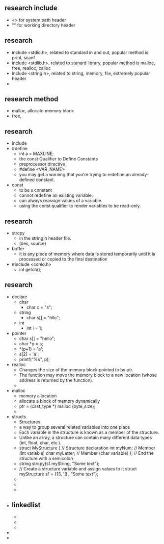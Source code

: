 ## research include
- <> for system path header
- "" for working directory header


## research
- include <stdio.h>, related to standard in and out, popular method is print, scanf
- include <stdlib.h>, related to stanard library, popular method is malloc, free, realloc, calloc
- include <string.h>, related to string, memory, file, extremely popular header
- 

## research method
- malloc, allocate memory block
- free, 


## research 
- include
- #define
    - int a = MAXLINE;
    - the const Qualifier to Define Constants
    - preprocessor directive
    - #define <VAR_NAME> <VALUE>
    - you may get a warning that you're trying to redefine an already-defined constant.
- const
    - to be s constant
    - cannot redefine an existing variable. 
    - can always reassign values of a variable.
    - using the const qualifier to render variables to be read-only.


## research 
- strcpy
    - in the string.h header file.
    - (des, source)
- buffer
    -  it is any piece of memory where data is stored temporarily until it is processed or copied to the final destination
- #include <conio.h>
    - int getch();



## research 
- declare
    - char
        - char c = "s";
    - string
        - char s[] = "hllo";
    - int
        - int i = 1;
- pointer
    - char s[] = "hello";
    - char *p = s;
    - *(p+1) = 'a';
    - s[2] = 'a';
    - printf("%s", p);
- realloc
    - Changes the size of the memory block pointed to by ptr.
    - The function may move the memory block to a new location (whose address is returned by the function).
    - 
- malloc
    - memory allocation
    - allocate a block of memory dynamically
    - ptr = (cast_type *) malloc (byte_size);
    - 
- structs
    - Structures
    - a way to group several related variables into one place
    - Each variable in the structure is known as a member of the structure.
    - Unlike an array, a structure can contain many different data types (int, float, char, etc.).
    -   struct MyStructure {   // Structure declaration
            int myNum;           // Member (int variable)
            char myLetter;       // Member (char variable)
        }; // End the structure with a semicolon 
    - string strcpy(s1.myString, "Some text");
    - // Create a structure variable and assign values to it
  struct myStructure s1 = {13, 'B', "Some text"};
    - 
    - 
    - 
- linkedlist
    - 
    - 
    - 
    - 
- 
- 

